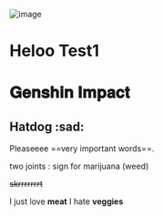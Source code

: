 ![image](https://user-images.githubusercontent.com/102704355/161384782-4dec4ee7-31f9-4e15-9437-51898c88386b.png)

# Heloo Test1
# 𝐆𝐞𝐧𝐬𝐡𝐢𝐧 𝐈𝐦𝐩𝐚𝐜𝐭
## Hatdog :sad:
Pleaseeee ==very important words==.

two joints
: sign for marijuana (weed)

~~skrrrrrrrt~~

I just love **meat**
I hate **veggies**
